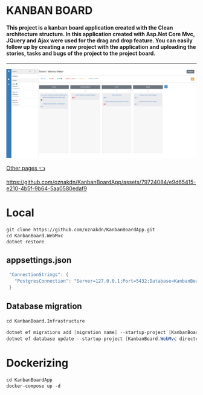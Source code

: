# KANBAN BOARD

#### This project is a kanban board application created with the Clean architecture structure. In this application created with Asp.Net Core Mvc, JQuery and Ajax were used for the drag and drop feature. You can easily follow up by creating a new project with the application and uploading the stories, tasks and bugs of the project to the project board. ####
<hr>

<img src="https://github.com/oznakdn/KanbanBoardApp/blob/master/docs/Board.png"/>

<a href="https://github.com/oznakdn/KanbanBoardApp/tree/master/docs">Other pages :point_left:</a>


https://github.com/oznakdn/KanbanBoardApp/assets/79724084/e9d65415-e210-4b5f-9b64-5aa0580edaf9




# Local
```
git clone https://github.com/oznakdn/KanbanBoardApp.git
cd KanbanBoard.WebMvc
dotnet restore
```

## appsettings.json 
```csharp
 "ConnectionStrings": {
   "PostgresConnection": "Server=127.0.0.1;Port=5432;Database=KanbanBoardDB;User Id=[your username];Password=[your password];"
 }
```

## Database migration
```
cd KanbanBoard.Infrastructure
```

```csharp
dotnet ef migrations add [migration name] --startup-project [KanbanBoard.WebMvc directory path]
dotnet ef database update --startup-project [KanbanBoard.WebMvc directory path]
```


# Dockerizing

```
cd KanbanBoardApp
docker-compose up -d
```
